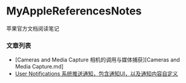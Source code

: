 # MyAppleReferencesNotes
苹果官方文档阅读笔记





### 文章列表

- [Cameras and Media Capture 相机的调用与媒体捕获][Cameras and Media Capture.md]
- [User Notifications 系统推送通知，包含通知UI，以及通知内容自定义](UserNotifications.md)